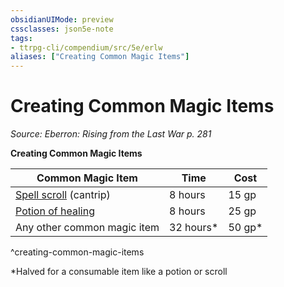 ```yaml
---
obsidianUIMode: preview
cssclasses: json5e-note
tags:
- ttrpg-cli/compendium/src/5e/erlw
aliases: ["Creating Common Magic Items"]
---
```

# Creating Common Magic Items
*Source: Eberron: Rising from the Last War p. 281* 

**Creating Common Magic Items**

| Common Magic Item | Time | Cost |
|-------------------|------|------|
| [Spell scroll](Misc%20Files/CLI/compendium/items/spell-scroll-xdmg.md) (cantrip) | 8 hours | 15 gp |
| [Potion of healing](Misc%20Files/CLI/compendium/items/potion-of-healing-xdmg.md) | 8 hours | 25 gp |
| Any other common magic item | 32 hours* | 50 gp* |
^creating-common-magic-items

*Halved for a consumable item like a potion or scroll